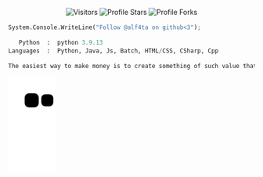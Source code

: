 <p align="center"><img src="https://gpvc.arturio.dev/alf4ta" alt="Visitors"></a>
<img src="https://img.shields.io/badge/dynamic/json?&label=Total%20Stars&color=bb2527&style=flat&style=for-the-badge&query=%24.stars&url=https://api.github-star-counter.workers.dev/user/alf4ta" alt="Profile Stars"></a>
<img src="https://img.shields.io/badge/dynamic/json?&label=Total%20Forks&color=bb2527&style=flat&style=for-the-badge&query=%24.forks&url=https://api.github-star-counter.workers.dev/user/alf4ta" alt="Profile Forks"></a>

```python
System.Console.WriteLine("Follow @alf4ta on github<3");
```

```python
   Python  :  python 3.9.13
Languages  :  Python, Java, Js, Batch, HTML/CSS, CSharp, Cpp
```

```HTML
The easiest way to make money is to create something of such value that everybody wants and go out and give and create value, the money comes automatically
```

<a href="[https://discord.gg/S7sb24pCzn](https://www.youtube.com/watch?v=dQw4w9WgXcQ)" target="_blank"><img src="https://github.com/AstraaDev/AstraaDev/blob/output/github-contribution-grid-snake.svg" alt="snake"></a>
